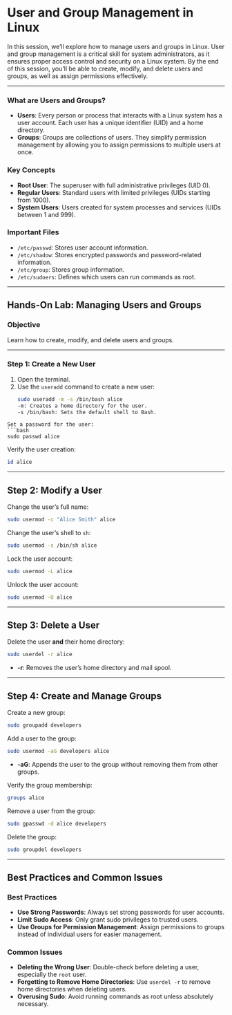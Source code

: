 # User and Group Management in Linux

In this session, we’ll explore how to manage users and groups in Linux. User and group management is a critical skill for system administrators, as it ensures proper access control and security on a Linux system. By the end of this session, you’ll be able to create, modify, and delete users and groups, as well as assign permissions effectively.

---

### What are Users and Groups?
- **Users**: Every person or process that interacts with a Linux system has a user account. Each user has a unique identifier (UID) and a home directory.
- **Groups**: Groups are collections of users. They simplify permission management by allowing you to assign permissions to multiple users at once.

### Key Concepts
- **Root User**: The superuser with full administrative privileges (UID 0).
- **Regular Users**: Standard users with limited privileges (UIDs starting from 1000).
- **System Users**: Users created for system processes and services (UIDs between 1 and 999).

### Important Files
- `/etc/passwd`: Stores user account information.
- `/etc/shadow`: Stores encrypted passwords and password-related information.
- `/etc/group`: Stores group information.
- `/etc/sudoers`: Defines which users can run commands as root.

---

## Hands-On Lab: Managing Users and Groups

### Objective
Learn how to create, modify, and delete users and groups.

---

### Step 1: Create a New User
1. Open the terminal.
2. Use the `useradd` command to create a new user:
   ```bash
   sudo useradd -m -s /bin/bash alice
   -m: Creates a home directory for the user.
   -s /bin/bash: Sets the default shell to Bash.
  ```
  Set a password for the user:
```bash
sudo passwd alice
```

Verify the user creation:
```bash
id alice
```

---

## Step 2: Modify a User

Change the user’s full name:
```bash
sudo usermod -c "Alice Smith" alice
```

Change the user’s shell to `sh`:
```bash
sudo usermod -s /bin/sh alice
```

Lock the user account:
```bash
sudo usermod -L alice
```

Unlock the user account:
```bash
sudo usermod -U alice
```

---

## Step 3: Delete a User

Delete the user **and** their home directory:
```bash
sudo userdel -r alice
```
- **-r**: Removes the user’s home directory and mail spool.

---

## Step 4: Create and Manage Groups

Create a new group:
```bash
sudo groupadd developers
```

Add a user to the group:
```bash
sudo usermod -aG developers alice
```
- **-aG**: Appends the user to the group without removing them from other groups.

Verify the group membership:
```bash
groups alice
```

Remove a user from the group:
```bash
sudo gpasswd -d alice developers
```

Delete the group:
```bash
sudo groupdel developers
```

---

## Best Practices and Common Issues

### Best Practices
- **Use Strong Passwords**: Always set strong passwords for user accounts.
- **Limit Sudo Access**: Only grant sudo privileges to trusted users.
- **Use Groups for Permission Management**: Assign permissions to groups instead of individual users for easier management.

### Common Issues
- **Deleting the Wrong User**: Double-check before deleting a user, especially the `root` user.
- **Forgetting to Remove Home Directories**: Use `userdel -r` to remove home directories when deleting users.
- **Overusing Sudo**: Avoid running commands as root unless absolutely necessary.
```
